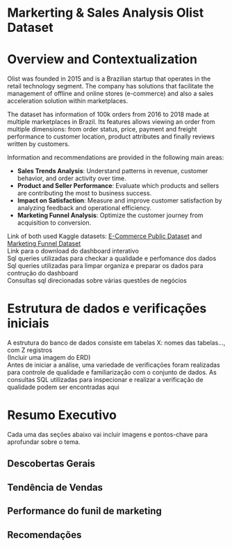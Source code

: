 # Markerting & Sales Analysis Olist Dataset

# Overview and Contextualization <br>
Olist was founded in 2015 and is a Brazilian startup that operates in the retail technology segment. The company has solutions that facilitate the management of offline and online stores (e-commerce) and also a sales acceleration solution within marketplaces.

The dataset has information of 100k orders from 2016 to 2018 made at multiple marketplaces in Brazil. Its features allows viewing an order from multiple dimensions: from order status, price, payment and freight performance to customer location, product attributes and finally reviews written by customers.

Information and recommendations are provided in the following main areas:
- **Sales Trends Analysis**: Understand patterns in revenue, customer behavior, and order activity over time.
- **Product and Seller Performance**: Evaluate which products and sellers are contributing the most to business success.
- **Impact on Satisfaction**: Measure and improve customer satisfaction by analyzing feedback and operational efficiency.
- **Marketing Funnel Analysis**: Optimize the customer journey from acquisition to conversion.

Link of both used Kaggle datasets: [E-Commerce Public Dataset](https://www.kaggle.com/datasets/olistbr/brazilian-ecommerce) and [Marketing Funnel Dataset](https://www.kaggle.com/datasets/olistbr/marketing-funnel-olist)\
Link para o download do dashboard interativo \
Sql queries utilizadas para checkar a qualidade e perfomance dos dados \
Sql queries utilizadas para limpar organiza e preparar os dados para contrução do dashboard \
Consultas sql direcionadas sobre várias questões de negócios

# Estrutura de dados e verificações iniciais <br>

A estrutura do banco de dados consiste em tabelas X: nomes das tabelas..., com Z registros \
(Incluir uma imagem do ERD) \
Antes de iniciar a análise, uma variedade de verificações foram realizadas para controle de qualidade e familiarização com o conjunto de dados. As consultas SQL utilizadas para inspecionar e realizar a verificação de qualidade podem ser encontradas aqui

# Resumo Executivo <br>
Cada uma das seções abaixo vai incluir imagens e pontos-chave para aprofundar sobre o tema.
## Descobertas Gerais
## Tendência de Vendas
## Performance do funil de marketing
## Recomendações
